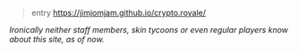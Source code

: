 > entry https://jimjomjam.github.io/crypto.royale/

*Ironically neither staff members, skin tycoons or even regular players know about this site, as of now.*
